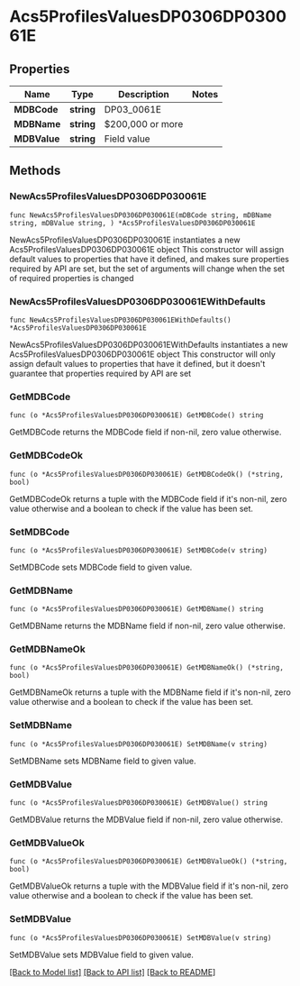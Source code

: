 # Acs5ProfilesValuesDP0306DP030061E

## Properties

Name | Type | Description | Notes
------------ | ------------- | ------------- | -------------
**MDBCode** | **string** | DP03_0061E | 
**MDBName** | **string** | $200,000 or more | 
**MDBValue** | **string** | Field value | 

## Methods

### NewAcs5ProfilesValuesDP0306DP030061E

`func NewAcs5ProfilesValuesDP0306DP030061E(mDBCode string, mDBName string, mDBValue string, ) *Acs5ProfilesValuesDP0306DP030061E`

NewAcs5ProfilesValuesDP0306DP030061E instantiates a new Acs5ProfilesValuesDP0306DP030061E object
This constructor will assign default values to properties that have it defined,
and makes sure properties required by API are set, but the set of arguments
will change when the set of required properties is changed

### NewAcs5ProfilesValuesDP0306DP030061EWithDefaults

`func NewAcs5ProfilesValuesDP0306DP030061EWithDefaults() *Acs5ProfilesValuesDP0306DP030061E`

NewAcs5ProfilesValuesDP0306DP030061EWithDefaults instantiates a new Acs5ProfilesValuesDP0306DP030061E object
This constructor will only assign default values to properties that have it defined,
but it doesn't guarantee that properties required by API are set

### GetMDBCode

`func (o *Acs5ProfilesValuesDP0306DP030061E) GetMDBCode() string`

GetMDBCode returns the MDBCode field if non-nil, zero value otherwise.

### GetMDBCodeOk

`func (o *Acs5ProfilesValuesDP0306DP030061E) GetMDBCodeOk() (*string, bool)`

GetMDBCodeOk returns a tuple with the MDBCode field if it's non-nil, zero value otherwise
and a boolean to check if the value has been set.

### SetMDBCode

`func (o *Acs5ProfilesValuesDP0306DP030061E) SetMDBCode(v string)`

SetMDBCode sets MDBCode field to given value.


### GetMDBName

`func (o *Acs5ProfilesValuesDP0306DP030061E) GetMDBName() string`

GetMDBName returns the MDBName field if non-nil, zero value otherwise.

### GetMDBNameOk

`func (o *Acs5ProfilesValuesDP0306DP030061E) GetMDBNameOk() (*string, bool)`

GetMDBNameOk returns a tuple with the MDBName field if it's non-nil, zero value otherwise
and a boolean to check if the value has been set.

### SetMDBName

`func (o *Acs5ProfilesValuesDP0306DP030061E) SetMDBName(v string)`

SetMDBName sets MDBName field to given value.


### GetMDBValue

`func (o *Acs5ProfilesValuesDP0306DP030061E) GetMDBValue() string`

GetMDBValue returns the MDBValue field if non-nil, zero value otherwise.

### GetMDBValueOk

`func (o *Acs5ProfilesValuesDP0306DP030061E) GetMDBValueOk() (*string, bool)`

GetMDBValueOk returns a tuple with the MDBValue field if it's non-nil, zero value otherwise
and a boolean to check if the value has been set.

### SetMDBValue

`func (o *Acs5ProfilesValuesDP0306DP030061E) SetMDBValue(v string)`

SetMDBValue sets MDBValue field to given value.



[[Back to Model list]](../README.md#documentation-for-models) [[Back to API list]](../README.md#documentation-for-api-endpoints) [[Back to README]](../README.md)


